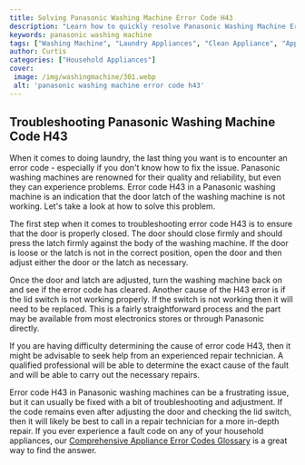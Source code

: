 ```yaml
---
title: Solving Panasonic Washing Machine Error Code H43
description: "Learn how to quickly resolve Panasonic Washing Machine Error Code H43 Find out the steps you need to take and the resources to use which can help get your washing machine up and running again"
keywords: panasonic washing machine
tags: ["Washing Machine", "Laundry Appliances", "Clean Appliance", "Appliance Brand"]
author: Curtis
categories: ["Household Appliances"]
cover: 
 image: /img/washingmachine/301.webp
 alt: 'panasonic washing machine error code h43'
---
```

## Troubleshooting Panasonic Washing Machine Code H43

When it comes to doing laundry, the last thing you want is to encounter an error code - especially if you don't know how to fix the issue. Panasonic washing machines are renowned for their quality and reliability, but even they can experience problems. Error code H43 in a Panasonic washing machine is an indication that the door latch of the washing machine is not working. Let's take a look at how to solve this problem.

The first step when it comes to troubleshooting error code H43 is to ensure that the door is properly closed. The door should close firmly and should press the latch firmly against the body of the washing machine. If the door is loose or the latch is not in the correct position, open the door and then adjust either the door or the latch as necessary.

Once the door and latch are adjusted, turn the washing machine back on and see if the error code has cleared. Another cause of the H43 error is if the lid switch is not working properly. If the switch is not working then it will need to be replaced. This is a fairly straightforward process and the part may be available from most electronics stores or through Panasonic directly.

If you are having difficulty determining the cause of error code H43, then it might be advisable to seek help from an experienced repair technician. A qualified professional will be able to determine the exact cause of the fault and will be able to carry out the necessary repairs.

Error code H43 in Panasonic washing machines can be a frustrating issue, but it can usually be fixed with a bit of troubleshooting and adjustment. If the code remains even after adjusting the door and checking the lid switch, then it will likely be best to call in a repair technician for a more in-depth repair. If you ever experience a fault code on any of your household appliances, our [Comprehensive Appliance Error Codes Glossary](./error-codes/) is a great way to find the answer.
